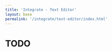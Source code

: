 ```yaml
---
title: 'Integrate - Text Editor'
layout: base
permalink: '/integrate/text-editor/index.html'
---
```


# TODO
